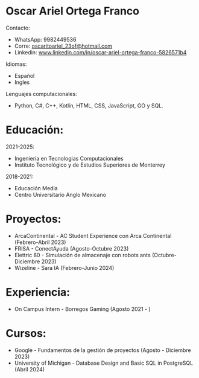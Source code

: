 # Oscar Ariel Ortega Franco

Contacto:
- WhatsApp: 9982449536
- Corre: oscaritoariel_23of@hotmail.com
- Linkedin: www.linkedin.com/in/oscar-ariel-ortega-franco-5826571b4

Idiomas:
- Español
- Ingles

Lenguajes computacionales:
- Python, C#, C++, Kotlin, HTML, CSS, JavaScript, GO y SQL.


# Educación:
2021-2025:
- Ingenieria en Tecnologias Computacionales
- Instituto Tecnológico y de Estudios Superiores de Monterrey 

2018-2021:
- Educación Media
- Centro Universitario Anglo Mexicano

# Proyectos:
- ArcaContinental - AC Student Experience con Arca Continental (Febrero-Abril 2023)
- FRISA - ConectAyuda (Agosto-Octubre 2023)
- Elettric 80 - Simulación de almacenaje con robots ants (Octubre-Diciembre 2023)
- Wizeline - Sara IA (Febrero-Junio 2024)

# Experiencia:
- On Campus Intern - Borregos Gaming (Agosto 2021 - )

# Cursos:
- Google - Fundamentos de la gestión de proyectos (Agosto - Diciembre 2023)
- University of Michigan - Database Design and Basic SQL in PostgreSQL (Abril 2024)
